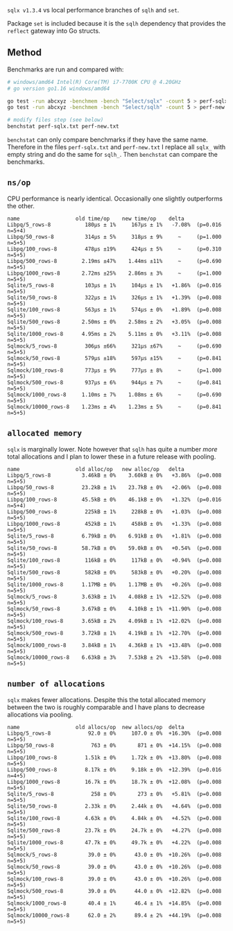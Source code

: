 `sqlx v1.3.4` vs local performance branches of `sqlh` and `set`.

Package `set` is included because it is the `sqlh` dependency that provides the `reflect` gateway into Go structs.

## Method

Benchmarks are run and compared with:

```bash
# windows/amd64 Intel(R) Core(TM) i7-7700K CPU @ 4.20GHz
# go version go1.16 windows/amd64

go test -run abcxyz -benchmem -bench "Select/sqlx" -count 5 > perf-sqlx.txt  # sqlx
go test -run abcxyz -benchmem -bench "Select/sqlh" -count 5 > perf-new.txt  # new local branches

# modify files step (see below)
benchstat perf-sqlx.txt perf-new.txt
```

`benchstat` can only compare benchmarks if they have the same name. Therefore in the files `perf-sqlx.txt` and `perf-new.txt` I replace all `sqlx_` with empty string and do the same for `sqlh_`. Then `benchstat` can compare the benchmarks.

## `ns/op`

CPU performance is nearly identical. Occasionally one slightly outperforms the other.

```
name                  old time/op    new time/op    delta
Libpq/5_rows-8           180µs ± 1%     167µs ± 1%   -7.08%  (p=0.016 n=5+4)
Libpq/50_rows-8          314µs ± 5%     318µs ± 9%     ~     (p=1.000 n=5+5)
Libpq/100_rows-8         478µs ±19%     424µs ± 5%     ~     (p=0.310 n=5+5)
Libpq/500_rows-8        2.19ms ±47%    1.44ms ±11%     ~     (p=0.690 n=5+5)
Libpq/1000_rows-8       2.72ms ±25%    2.86ms ± 3%     ~     (p=1.000 n=5+5)
Sqlite/5_rows-8          103µs ± 1%     104µs ± 1%   +1.86%  (p=0.016 n=5+5)
Sqlite/50_rows-8         322µs ± 1%     326µs ± 1%   +1.39%  (p=0.008 n=5+5)
Sqlite/100_rows-8        563µs ± 1%     574µs ± 0%   +1.89%  (p=0.008 n=5+5)
Sqlite/500_rows-8       2.50ms ± 0%    2.58ms ± 2%   +3.05%  (p=0.008 n=5+5)
Sqlite/1000_rows-8      4.95ms ± 2%    5.11ms ± 0%   +3.11%  (p=0.008 n=5+5)
Sqlmock/5_rows-8         306µs ±66%     321µs ±67%     ~     (p=0.690 n=5+5)
Sqlmock/50_rows-8        579µs ±18%     597µs ±15%     ~     (p=0.841 n=5+5)
Sqlmock/100_rows-8       773µs ± 9%     777µs ± 8%     ~     (p=1.000 n=5+5)
Sqlmock/500_rows-8       937µs ± 6%     944µs ± 7%     ~     (p=0.841 n=5+5)
Sqlmock/1000_rows-8     1.10ms ± 7%    1.08ms ± 6%     ~     (p=0.690 n=5+5)
Sqlmock/10000_rows-8    1.23ms ± 4%    1.23ms ± 5%     ~     (p=0.841 n=5+5)
```

## `allocated memory`

`sqlx` is marginally lower. Note however that `sqlh` has quite a number _more_ total allocations and I plan to lower these in a future release with pooling.

```
name                  old alloc/op   new alloc/op   delta
Libpq/5_rows-8          3.46kB ± 0%    3.60kB ± 0%   +3.86%  (p=0.008 n=5+5)
Libpq/50_rows-8         23.2kB ± 1%    23.7kB ± 0%   +2.06%  (p=0.008 n=5+5)
Libpq/100_rows-8        45.5kB ± 0%    46.1kB ± 0%   +1.32%  (p=0.016 n=5+4)
Libpq/500_rows-8         225kB ± 1%     228kB ± 0%   +1.03%  (p=0.008 n=5+5)
Libpq/1000_rows-8        452kB ± 1%     458kB ± 0%   +1.33%  (p=0.008 n=5+5)
Sqlite/5_rows-8         6.79kB ± 0%    6.91kB ± 0%   +1.81%  (p=0.008 n=5+5)
Sqlite/50_rows-8        58.7kB ± 0%    59.0kB ± 0%   +0.54%  (p=0.008 n=5+5)
Sqlite/100_rows-8        116kB ± 0%     117kB ± 0%   +0.94%  (p=0.008 n=5+5)
Sqlite/500_rows-8        582kB ± 0%     583kB ± 0%   +0.20%  (p=0.008 n=5+5)
Sqlite/1000_rows-8      1.17MB ± 0%    1.17MB ± 0%   +0.26%  (p=0.008 n=5+5)
Sqlmock/5_rows-8        3.63kB ± 1%    4.08kB ± 1%  +12.52%  (p=0.008 n=5+5)
Sqlmock/50_rows-8       3.67kB ± 0%    4.10kB ± 1%  +11.90%  (p=0.008 n=5+5)
Sqlmock/100_rows-8      3.65kB ± 2%    4.09kB ± 1%  +12.02%  (p=0.008 n=5+5)
Sqlmock/500_rows-8      3.72kB ± 1%    4.19kB ± 1%  +12.70%  (p=0.008 n=5+5)
Sqlmock/1000_rows-8     3.84kB ± 1%    4.36kB ± 1%  +13.48%  (p=0.008 n=5+5)
Sqlmock/10000_rows-8    6.63kB ± 3%    7.53kB ± 2%  +13.58%  (p=0.008 n=5+5)
```

## `number of allocations`

`sqlx` makes fewer allocations. Despite this the total allocated memory between the two is roughly comparable and I have plans to decrease allocations via pooling.

```
name                  old allocs/op  new allocs/op  delta
Libpq/5_rows-8            92.0 ± 0%     107.0 ± 0%  +16.30%  (p=0.008 n=5+5)
Libpq/50_rows-8            763 ± 0%       871 ± 0%  +14.15%  (p=0.008 n=5+5)
Libpq/100_rows-8         1.51k ± 0%     1.72k ± 0%  +13.80%  (p=0.008 n=5+5)
Libpq/500_rows-8         8.17k ± 0%     9.18k ± 0%  +12.39%  (p=0.016 n=4+5)
Libpq/1000_rows-8        16.7k ± 0%     18.7k ± 0%  +12.08%  (p=0.008 n=5+5)
Sqlite/5_rows-8            258 ± 0%       273 ± 0%   +5.81%  (p=0.008 n=5+5)
Sqlite/50_rows-8         2.33k ± 0%     2.44k ± 0%   +4.64%  (p=0.008 n=5+5)
Sqlite/100_rows-8        4.63k ± 0%     4.84k ± 0%   +4.52%  (p=0.008 n=5+5)
Sqlite/500_rows-8        23.7k ± 0%     24.7k ± 0%   +4.27%  (p=0.008 n=5+5)
Sqlite/1000_rows-8       47.7k ± 0%     49.7k ± 0%   +4.22%  (p=0.008 n=5+5)
Sqlmock/5_rows-8          39.0 ± 0%      43.0 ± 0%  +10.26%  (p=0.008 n=5+5)
Sqlmock/50_rows-8         39.0 ± 0%      43.0 ± 0%  +10.26%  (p=0.008 n=5+5)
Sqlmock/100_rows-8        39.0 ± 0%      43.0 ± 0%  +10.26%  (p=0.008 n=5+5)
Sqlmock/500_rows-8        39.0 ± 0%      44.0 ± 0%  +12.82%  (p=0.008 n=5+5)
Sqlmock/1000_rows-8       40.4 ± 1%      46.4 ± 1%  +14.85%  (p=0.008 n=5+5)
Sqlmock/10000_rows-8      62.0 ± 2%      89.4 ± 2%  +44.19%  (p=0.008 n=5+5)
```
